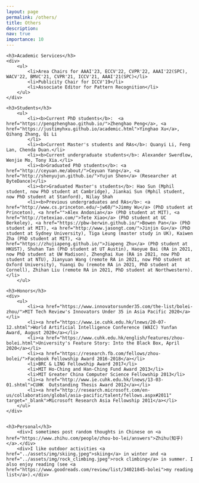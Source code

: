 ```yaml
---
layout: page
permalink: /others/
title: Others
description: 
nav: true
importance: 10
---
```

<div>

    <h3>Academic Services</h3>
    <div>
        <ul>
            <li>Area Chairs for AAAI'23, ECCV'22, CVPR'22, AAAI'22(SPC), WACV'22, BMVC'21, CVPR'21, ICCV'21, AAAI'21(SPC)</li>
            <li>Publicity Chair for ICCV'19</li>
            <li>Associate Editor for Pattern Recognition</li>
        </ul>    
    </div>

    <h3>Students</h3>
        <ul>
            <li><b>Current PhD students</b>:  <a href="https://pengzhenghao.github.io/">Zhenghao Peng</a>, <a href="https://justimyhxu.github.io/academic.html">Yinghao Xu</a>, Qihang Zhang, Qi Li
            </li>
            <li><b>Current Master's students and RAs</b>: Quanyi Li, Feng Lan, Chenda Duan.</li>
            <li><b>Current undergraduate students</b>: Alexander Swerdlow, Wenjie Mo, Tony Xia.</li>
            <li><b>Graduated PhD students</b>: <a href="http://ceyuan.me/about/">Ceyuan Yang</a>, <a href="http://shenyujun.github.io/">Yujun Shen</a> (Researcher at ByteDance)</li>
            <li><br>Graduated Master's students</b>: Hao Sun (Mphil student, now PhD student at Cambridge), Jiankai Sun (Mphil student, now PhD student at Stanford), Nilay Shah
            <li><b>Previous undergraduates and RAs</b>: <a href="http://www.cs.princeton.edu/~jw60/">Jimmy Wu</a> (PhD student at Princeton), <a href="">Alex Andonian</a> (PhD student at MIT), <a href="http://tetexiao.com/">Tete Xiao</a> (PhD student at UC Berkeley), <a href="https://pbw-berwin.github.io/">Bowen Pan</a> (PhD student at MIT), <a href="http://www.jasongt.com/">Jinjin Gu</a> (PhD student at Sydney University), Tiga Leung (master study in UK), Kaiwen Zha (PhD student at MIT), <a href="https://zhujiapeng.github.io/">Jiapeng Zhu</a> (PhD student at HKUST), Shuhan Tan (PhD student at UT Austin), Haoyue Bai (RA in 2021, now PhD student at UW Madison), Zhenghai Xue (RA in 2021, now PhD student at NTU), Jianyuan Wang (remote RA in 2021, now PhD student at Oxford University), Yuanqi Du (remote RA in 2021, PhD student at Cornell), Zhihan Liu (remote RA in 2021, PhD student at Northwestern).</li>
        </ul>

    <h3>Honors</h3>
	<div>
        <ul>
        	<li><a href="https://www.innovatorsunder35.com/the-list/bolei-zhou/">MIT Tech Review's Innovators Under 35 in Asia Pacific 2020</a></li>
        	<li><a href="https://www.ie.cuhk.edu.hk/lnews/20-07-12.shtml">World Artificial Intelligence Conference (WAIC) Yunfan Award, August 2020</a></li>
        	<li><a href="https://www.cuhk.edu.hk/english/features/zhou-bolei.html">University's Feature Story: Into the Black Box, April 2020</a></li>
            <li><a href="https://research.fb.com/fellows/zhou-bolei/">Facebook Fellowship Award 2016-2018</a></li>
            <li>BRC & LING Fellowship Award 2017</li>
            <li>MIT Ho-Ching and Han-Ching Fund Award 2013</li>
            <li>MIT Greater China Computer Science Fellowship 2013</li>
            <li><a href="http://www.ie.cuhk.edu.hk/lnews/13-03-01.shtml">CUHK  Outstanding Thesis Award 2012</a></li>
            <li><a href="http://research.microsoft.com/en-us/collaboration/global/asia-pacific/talent/fellows.aspx#2011" target="_blank">Microsoft Research Asia Fellowship 2011</a></li>
        </ul>    
	</div>


	<h3>Personal</h3>
        <div>I sometimes post random thoughts in Chinese on <a href="https://www.zhihu.com/people/zhou-bo-lei/answers">Zhihu(知乎)</a>.</div>
		<div>I like outdoor activities <a href="../assets/img/skiing.jpeg">skiing</a> in winter and <a href="../assets/img/rock_climbing.jpeg">rock climbing</a> in summer. I also enjoy reading (see <a href="https://www.goodreads.com/review/list/34021845-bolei">my reading list</a>).</div>

</div>
